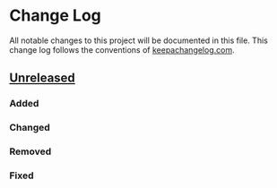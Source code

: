 # Change Log
All notable changes to this project will be documented in this file. This change log follows the conventions of [keepachangelog.com](http://keepachangelog.com/).

## [Unreleased]
### Added
### Changed
### Removed
### Fixed

[Unreleased]: https://github.com/org-name/project-name/compare/0.1.1...HEAD
[0.1.1]: https://github.com/org-name/project-name/compare/0.1.0...0.1.1
